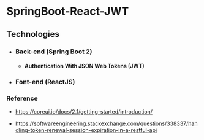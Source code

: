 # SpringBoot-React-JWT


## Technologies

- ### Back-end (Spring Boot 2) 
  - #### Authentication With JSON Web Tokens (JWT)
- ### Font-end (ReactJS) 

### Reference 

- https://coreui.io/docs/2.1/getting-started/introduction/

- https://softwareengineering.stackexchange.com/questions/338337/handling-token-renewal-session-expiration-in-a-restful-api
